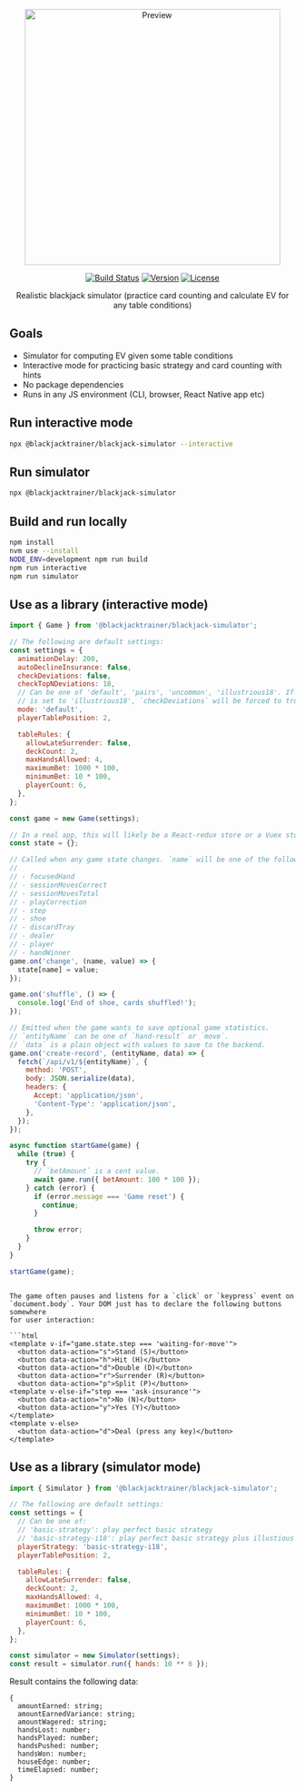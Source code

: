 <p align="center">
  <a href="https://blackjacktrainer.app/" target="_blank">
    <img width="450" src="https://github.com/mhluska/blackjack-simulator/raw/master/preview.gif" alt="Preview" />
  </a>
</p>

<p align="center">
  <a href="https://github.com/mhluska/blackjack-simulator/actions"><img src="https://github.com/mhluska/blackjack-simulator/workflows/tests/badge.svg?branch=master" alt="Build Status" /></a>
  <a href="https://www.npmjs.com/package/@blackjacktrainer/blackjack-simulator"><img src="https://img.shields.io/npm/v/@blackjacktrainer/blackjack-simulator.svg" alt="Version"></a>
  <a href="https://github.com/mhluska/blackjack-simulator/blob/master/LICENSE"><img src="https://img.shields.io/github/license/mhluska/blackjack-simulator" alt="License"></a>
</p>

<p align="center">
  Realistic blackjack simulator (practice card counting and calculate EV for any table conditions)
</p>

## Goals

* Simulator for computing EV given some table conditions
* Interactive mode for practicing basic strategy and card counting with hints
* No package dependencies
* Runs in any JS environment (CLI, browser, React Native app etc)

## Run interactive mode

```sh
npx @blackjacktrainer/blackjack-simulator --interactive
```

## Run simulator

```sh
npx @blackjacktrainer/blackjack-simulator
```

## Build and run locally

```sh
npm install
nvm use --install
NODE_ENV=development npm run build
npm run interactive
npm run simulator
```

## Use as a library (interactive mode)

```js
import { Game } from '@blackjacktrainer/blackjack-simulator';

// The following are default settings:
const settings = {
  animationDelay: 200,
  autoDeclineInsurance: false,
  checkDeviations: false,
  checkTopNDeviations: 18,
  // Can be one of 'default', 'pairs', 'uncommon', 'illustrious18'. If the mode
  // is set to 'illustrious18', `checkDeviations` will be forced to true.
  mode: 'default',
  playerTablePosition: 2,

  tableRules: {
    allowLateSurrender: false,
    deckCount: 2,
    maxHandsAllowed: 4,
    maximumBet: 1000 * 100,
    minimumBet: 10 * 100,
    playerCount: 6,
  },
};

const game = new Game(settings);

// In a real app, this will likely be a React-redux store or a Vuex store.
const state = {};

// Called when any game state changes. `name` will be one of the following:
//
// - focusedHand
// - sessionMovesCorrect
// - sessionMovesTotal
// - playCorrection
// - step
// - shoe
// - discardTray
// - dealer
// - player
// - handWinner
game.on('change', (name, value) => {
  state[name] = value;
});

game.on('shuffle', () => {
  console.log('End of shoe, cards shuffled!');
});

// Emitted when the game wants to save optional game statistics.
// `entityName` can be one of `hand-result` or `move`.
// `data` is a plain object with values to save to the backend.
game.on('create-record', (entityName, data) => {
  fetch(`/api/v1/${entityName}`, {
    method: 'POST',
    body: JSON.serialize(data),
    headers: {
      Accept: 'application/json',
      'Content-Type': 'application/json',
    },
  });
});

async function startGame(game) {
  while (true) {
    try {
      // `betAmount` is a cent value.
      await game.run({ betAmount: 100 * 100 });
    } catch (error) {
      if (error.message === 'Game reset') {
        continue;
      }

      throw error;
    }
  }
}

startGame(game);
```

```

The game often pauses and listens for a `click` or `keypress` event on
`document.body`. Your DOM just has to declare the following buttons somewhere
for user interaction:

```html
<template v-if="game.state.step === 'waiting-for-move'">
  <button data-action="s">Stand (S)</button>
  <button data-action="h">Hit (H)</button>
  <button data-action="d">Double (D)</button>
  <button data-action="r">Surrender (R)</button>
  <button data-action="p">Split (P)</button>
<template v-else-if="step === 'ask-insurance'">
  <button data-action="n">No (N)</button>
  <button data-action="y">Yes (Y)</button>
</template>
<template v-else>
  <button data-action="d">Deal (press any key)</button>
</template>
```

## Use as a library (simulator mode)

```js
import { Simulator } from '@blackjacktrainer/blackjack-simulator';

// The following are default settings:
const settings = {
  // Can be one of:
  // 'basic-strategy': play perfect basic strategy
  // 'basic-strategy-i18': play perfect basic strategy plus illustious 18
  playerStrategy: 'basic-strategy-i18',
  playerTablePosition: 2,

  tableRules: {
    allowLateSurrender: false,
    deckCount: 2,
    maxHandsAllowed: 4,
    maximumBet: 1000 * 100,
    minimumBet: 10 * 100,
    playerCount: 6,
  },
};

const simulator = new Simulator(settings);
const result = simulator.run({ hands: 10 ** 6 });
```

Result contains the following data:

```
{
  amountEarned: string;
  amountEarnedVariance: string;
  amountWagered: string;
  handsLost: number;
  handsPlayed: number;
  handsPushed: number;
  handsWon: number;
  houseEdge: number;
  timeElapsed: number;
}
```

